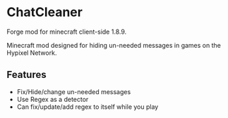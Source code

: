 # ChatCleaner
Forge mod for minecraft client-side 1.8.9.

Minecraft mod designed for hiding un-needed messages in games on the Hypixel Network.

## Features
+ Fix/Hide/change un-needed messages
+ Use Regex as a detector
+ Can fix/update/add regex to itself while you play
